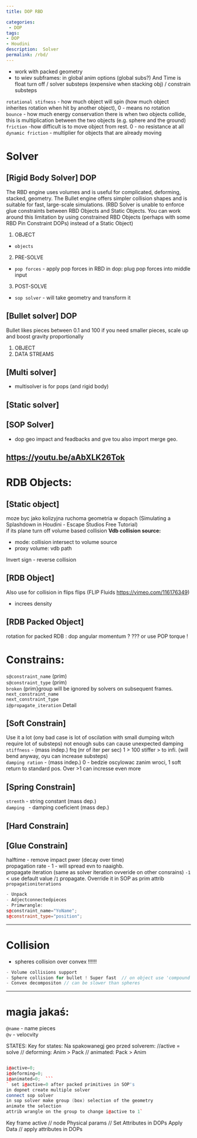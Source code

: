 ```yaml
---
title: DOP RBD

categories:
 - DOP
tags:
- DOP
- Houdini
description:  Solver
permalink: /rbd/
---
```





- work with packed geometry  
- to wiev subframes: in global anim options  (global subs?) And Time is float turn off /  solver substeps (expensive when stacking obj)  / constrain substeps  


`rotational stifness` - how much object will spin (how much object inherites rotation when hit by another object), 0 - means no rotation  
`bounce` - how much energy conservation there is when two objects collide, this is multiplication between the two objects (e.g. sphere and the ground)  
`friction` -how difficult is to move object from rest. 0 - no resistance at all  
`dynamic friction` - multiplier for objects that are already moving  

# Solver

## [Rigid Body Solver] DOP   

The RBD engine uses volumes and is useful for complicated, deforming, stacked, geometry. The Bullet engine offers simpler collision shapes and is suitable for fast, large-scale simulations.
(RBD Solver is unable to enforce glue constraints between RBD Objects and Static Objects. You can work around this limitation by using constrained RBD Objects (perhaps with some RBD Pin Constraint DOPs) instead of a Static Object)


1. OBJECT
  - `objects`  
2. PRE-SOLVE
  - `pop forces` - apply pop forces in RBD in dop: plug pop forces into middle input    
3. POST-SOLVE
  - `sop solver` - will take geometry and transform it  

## [Bullet solver] DOP
Bullet likes pieces between 0.1 and 100 if you need smaller pieces, scale up and boost gravity proportionally  

1. OBJECT
2. DATA STREAMS

## [Multi solver]  
- multisolver is for pops (and rigid body)  

## [Static solver]

## [SOP Solver]
- dop geo impact and feadbacks and gve tou also import merge geo.

https://youtu.be/aAbXLK26Tok
---

# RDB Objects:  

## [Static object]
moze byc jako kolizyjna ruchoma geometria w dopach (Simulating a Splashdown in Houdini - Escape Studios Free Tutorial)  
if its plane turn off volume based collision
**Vdb collision source:**
- mode: collision intersect to volume source
- proxy volume: vdb path  

Invert sign - reverse collision

## [RDB Object]  
Also use for collision in flips  flips  (FLIP Fluids https://vimeo.com/116176349)
- increes density


## [RDB Packed Object]
rotation for packed RDB :  dop angular momentum ? ??? or use POP torque !  


# Constrains:
`s@constraint_name` (prim)    
`s@constraint_type` (prim)  
`broken` (prim}group will be ignored by solvers on subsequent frames.   
`next_constraint_name`  
`next_constraint_type`   
`i@propagate_iteration`	Detail   

## [Soft Constrain]
Use it a lot (ony bad case is lot of oscilation with small dumping witch require lot of substeps) not enough subs can cause unexpected damping  
`stiffness` - (mass indep.) frq (nr of iter per sec) 1 > 100 stiffer > to infi. (will bend anyway, oyu can increase substeps)   
`damping ration` - (mass indep.) 0 - bedzie oscylowac zanim wroci, 1 soft return to standard pos. Over >1 can incresse even more      

## [Spring Constrain]
`strenth` - string constant (mass dep.)   
`damping ` - damping coeficient (mass dep.)    

## [Hard Constrain]

## [Glue Constrain]
halftime - remove impact pwer (decay over time)  
propagation rate - 1  - will spread evn to naaighb.   
propagate iteration (same as solver iteration ovveride on other consrains) `-1 `< use default value /`1` propagate. Override it in SOP as prim attrib `propagationiterations`   
```cpp
- Unpack
- Adjectconnectedpieces
- Primwrangle:
s@constraint_name="YoName";
s@constraint_type="position";
```
---

# Collision
- spheres collision over convex !!!!!!


```cpp
- Volume collisions support
- Sphere collision for bullet ! Super fast  // on object use 'compound' collision  /// + BAKE ODE in SOP
- Convex decompositon // can be slower than spheres
```



---

#  magia jakaś:





`@name` - name pieces   
`@v` - velocvity   


STATES:  Key for states: Na spakowanegj geo przed solverem: //active = solve //  deforming: Anim > Pack  // animated: Pack > Anim  
```cpp

i@active=0;  
i@deforming=0;
i@animated=0;  ```
` set i@active=0 after packed primitives in SOP's
in dopnet create multiple solver
connect sop solver
in sop solver make group (box) selection of the geometry
animate the selection
attrib wrangle on the group to change i@active to 1`
```
Key frame active  // node
Physical params  // Set Attributes in DOPs
Apply Data  // apply attributes in DOPs
```
